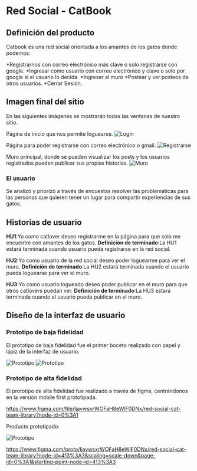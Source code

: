 # **Red Social - CatBook**

## Definición del producto
Catbook es una red social orientada a los amantes de los gatos donde podemos:

*Registrarnos con correo electrónico más clave o solo registrarse con google.
*Ingresar como usuario con correo electrónico y clave o solo por google si el usuario lo decida.
*Ingresar al muro
*Postear y ver posteos de otros usuarios.
*Cerrar Sesión.

## Imagen final del sitio

En las siguientes imágenes se mostrarán todas las ventanas de nuestro sitio.

Página de inicio que nos permite loguearse.
![Login](login.jpeg)

Página para poder registrarse con correo electrónico o gmail.
![Registrarse](registrarse.jpeg)

Muro principal, donde se pueden visualizar los posts y los usuarios registrados pueden publicar sus propias historias.
![Muro](muro.jpeg)

### El usuario
Se analizó y priorizó a través de encuestas resolver las problemáticas para las personas que quieren tener un lugar para compartir experiencias de sus gatos.

## Historias de usuario

**HU1**:Yo como catlover deseo registrarme en la página para que solo me encuentre con amantes de los gatos.
**Definición de terminado**:La HU1 estará terminada cuando usuario pueda registrarse en la red social.

**HU2**:Yo como usuario de la red social deseo poder loguearme para ver el muro.
**Definición de terminado**:La HU2 estará terminada cuando el usuario pueda loguearse para ver el muro.

**HU3**:Yo como usuario logueado deseo poder publicar en el muro para que otros catlovers puedan ver.
**Definición de terminado**:La HU3 estará terminada cuando el usuario pueda publicar en el muro.


## Diseño de la interfaz de usuario

### Prototipo de baja fidelidad

El prototipo de baja fidelidad fue el primer boceto realizado con papel y lápiz de la interfaz de usuario.

![Prototipo](baja1.jpeg)
![Prototipo](baja2.jpeg)

### Prototipo de alta fidelidad

El prototipo de alta fidelidad fue realizado a través de figma, centrándonos en la versión mobile first prototipada.

https://www.figma.com/file/ljavwsxrWOFaH8eWlF0DNx/red-social-cat-team-library?node-id=0%3A1

Producto prototipado:

![Prototipo](alta.png)

https://www.figma.com/proto/ljavwsxrWOFaH8eWlF0DNx/red-social-cat-team-library?node-id=413%3A3&scaling=scale-down&page-id=0%3A1&starting-point-node-id=413%3A3
